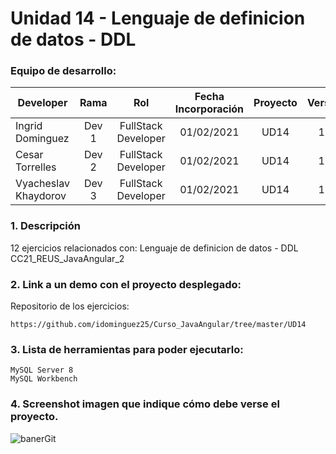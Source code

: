 # Unidad 14 -  Lenguaje de definicion de datos - DDL

### Equipo de desarrollo:

| Developer | Rama | Rol | Fecha Incorporación | Proyecto | Versión |
| --- | :---:  | :---:  | :---:  | :---: | :---:  |
| Ingrid Dominguez | Dev 1 | FullStack Developer | 01/02/2021 | UD14  | 1.0  |
| Cesar Torrelles | Dev 2 | FullStack Developer | 01/02/2021 | UD14  | 1.0  | 
| Vyacheslav Khaydorov | Dev 3 | FullStack Developer| 01/02/2021 | UD14  | 1.0  |

### 1. Descripción

12 ejercicios  relacionados con:
Lenguaje de definicion de datos - DDL
CC21_REUS_JavaAngular_2

###  2. Link a un demo con el proyecto desplegado:

Repositorio de los ejercicios:
```
https://github.com/idominguez25/Curso_JavaAngular/tree/master/UD14
```
###   3. Lista de herramientas para poder ejecutarlo:
```
MySQL Server 8
MySQL Workbench
```
###  4. Screenshot imagen que indique cómo debe verse el proyecto.
![banerGit](https://github.com/idominguez25/Curso_JavaAngular/blob/master/UD14/README.PNG)
